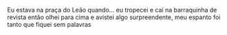 Eu estava na praça do Leão quando...
eu tropecei e caí na barraquinha de revista
então olhei para cima e avistei algo surpreendente, meu espanto foi tanto que fiquei sem palavras